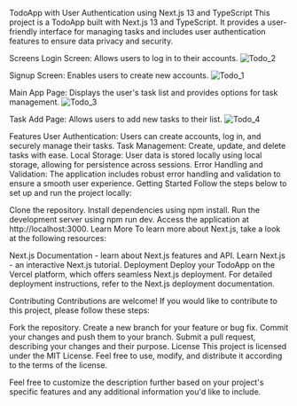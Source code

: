 TodoApp with User Authentication using Next.js 13 and TypeScript
This project is a TodoApp built with Next.js 13 and TypeScript. It provides a user-friendly interface for managing tasks and includes user authentication features to ensure data privacy and security.

Screens
Login Screen: Allows users to log in to their accounts.
![Todo_2](https://github.com/itmejayesh/TodoApp/assets/103041733/05075596-2e46-44dc-a322-b0e9cda46ea6)


Signup Screen: Enables users to create new accounts.
![Todo_1](https://github.com/itmejayesh/TodoApp/assets/103041733/f4d5a8df-44a0-4536-839a-57063513c1f7)

Main App Page: Displays the user's task list and provides options for task management.
![Todo_3](https://github.com/itmejayesh/TodoApp/assets/103041733/27f3e9fb-4492-46b8-acd4-fb0b1cc3ab1c)

Task Add Page: Allows users to add new tasks to their list.
![Todo_4](https://github.com/itmejayesh/TodoApp/assets/103041733/4525dc35-88ad-4c46-b40f-0161b90513d0)

Features
User Authentication: Users can create accounts, log in, and securely manage their tasks.
Task Management: Create, update, and delete tasks with ease.
Local Storage: User data is stored locally using local storage, allowing for persistence across sessions.
Error Handling and Validation: The application includes robust error handling and validation to ensure a smooth user experience.
Getting Started
Follow the steps below to set up and run the project locally:

Clone the repository.
Install dependencies using npm install.
Run the development server using npm run dev.
Access the application at http://localhost:3000.
Learn More
To learn more about Next.js, take a look at the following resources:

Next.js Documentation - learn about Next.js features and API.
Learn Next.js - an interactive Next.js tutorial.
Deployment
Deploy your TodoApp on the Vercel platform, which offers seamless Next.js deployment. For detailed deployment instructions, refer to the Next.js deployment documentation.

Contributing
Contributions are welcome! If you would like to contribute to this project, please follow these steps:

Fork the repository.
Create a new branch for your feature or bug fix.
Commit your changes and push them to your branch.
Submit a pull request, describing your changes and their purpose.
License
This project is licensed under the MIT License. Feel free to use, modify, and distribute it according to the terms of the license.

Feel free to customize the description further based on your project's specific features and any additional information you'd like to include.





